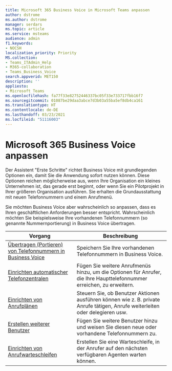 ```yaml
---
title: Microsoft 365 Business Voice in Microsoft Teams anpassen
author: dstrome
ms.author: dstrome
manager: serdars
ms.topic: article
ms.service: msteams
audience: admin
f1.keywords:
- NOCSH
localization_priority: Priority
MS.collection:
- Teams_ITAdmin_Help
- M365-collaboration
- Teams_Business_Voice
search.appverid: MET150
description: ''
appliesto:
- Microsoft Teams
ms.openlocfilehash: fa77f33e82752446337bc05f33e733717fbb16f7
ms.sourcegitcommit: 01087be29daa3abce7d3b03a55ba5ef8db4ca161
ms.translationtype: HT
ms.contentlocale: de-DE
ms.lasthandoff: 03/23/2021
ms.locfileid: "51116003"
---
```

# <a name="customize-microsoft-365-business-voice"></a>Microsoft 365 Business Voice anpassen

Der Assistent "Erste Schritte" richtet Business Voice mit grundlegenden Optionen ein, damit Sie die Anwendung sofort nutzen können. Diese Optionen reichen möglicherweise aus, wenn Ihre Organisation ein kleines Unternehmen ist, das gerade erst beginnt, oder wenn Sie ein Pilotprojekt in Ihrer größeren Organisation ausführen. Sie erhalten die Grundausstattung mit neuen Telefonnummern und einem Anrufmenü. 

Sie möchten Business Voice aber wahrscheinlich so anpassen, dass es Ihren geschäftlichen Anforderungen besser entspricht. Wahrscheinlich möchten Sie beispielsweise Ihre vorhandenen Telefonnummern (so genannte Nummernportierung) in Business Voice übertragen.

| Vorgang                                                          | Beschreibung                                                                                          |
|---------------------------------------------------------------|------------------------------------------------------------------------------------------------------|
| [Übertragen (Portieren) von Telefonnummern in Business Voice](port-phone-numbers.md) | Speichern Sie Ihre vorhandenen Telefonnummern in Business Voice.                                                 |
| [Einrichten automatischer Telefonzentralen](./create-a-phone-system-auto-attendant-smb.md)           | Fügen Sie weitere Anrufmenüs hinzu, um die Optionen für Anrufer, die Ihre Haupttelefonnummer erreichen, zu erweitern.        |
| [Einrichten von Anrufplänen](set-up-policies.md)                 | Steuern Sie, ob Benutzer Aktionen ausführen können wie z. B. private Anrufe tätigen, Anrufe weiterleiten oder delegieren usw.        |
| [Erstellen weiterer Benutzer](create-users.md)                    | Fügen Sie weitere Benutzer hinzu und weisen Sie diesen neue oder vorhandene Telefonnummern zu.                                     |
| [Einrichten von Anrufwarteschleifen](./create-a-phone-system-call-queue-smb.md)                   | Erstellen Sie eine Warteschleife, in der Anrufer auf den nächsten verfügbaren Agenten warten können.                                  |